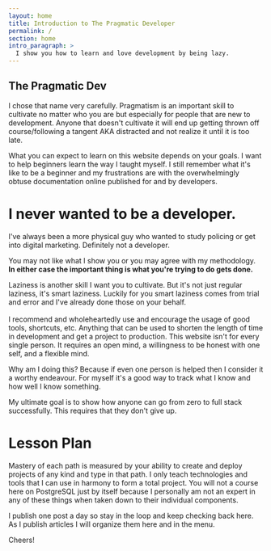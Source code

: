 ```yaml
---
layout: home
title: Introduction to The Pragmatic Developer
permalink: /
section: home
intro_paragraph: >
  I show you how to learn and love development by being lazy.
---
```

## The Pragmatic Dev 
  I chose that name very carefully. Pragmatism is an important skill to cultivate no matter who you are but especially for people that are new to development. 
  Anyone that doesn't cultivate it will end up getting thrown off course/following a tangent AKA distracted and not realize it until it is too late.

  What you can expect to learn on this website depends on your goals.
  I want to help beginners learn the way I taught myself. I still remember what it's like to be a beginner and my frustrations are with the overwhelmingly obtuse documentation online published for and by developers.
# I never wanted to be a developer.
  I've always been a more physical guy who wanted to study policing or get into digital marketing. Definitely not a developer.

  You may not like what I show you or you may agree with my methodology.<br> **In either case the important thing is what you're trying to do gets done.** <br>
 
  Laziness is another skill I want you to cultivate. But it's not just regular laziness, it's smart laziness. 
  Luckily for you smart laziness comes from trial and error and I've already done those on your behalf.<br> 
  <br>I recommend and wholeheartedly use and encourage the usage of good tools, shortcuts, etc. Anything that can be used to shorten the length of time in development and get a project to production. 
  This website isn't for every single person. It requires an open mind, a willingness to be honest with one self, and a flexible mind.

  Why am I doing this?
  Because if even one person is helped then I consider it a worthy endeavour.
  For myself it's a good way to track what I know and how well I know something.

  My ultimate goal is to show how anyone can go from zero to full stack successfully. 
  This requires that they don't give up.
# Lesson Plan
  Mastery of each path is measured by your ability to create and deploy projects of any kind and type in that path.
  I only teach technologies and tools that I can use in harmony to form a total project. You will not a course here on PostgreSQL just by itself because I personally am not an expert in any of these things when taken down to their individual components.
  
  I publish one post a day so stay in the loop and keep checking back here.
  As I publish articles I will organize them here and in the menu.

  Cheers!